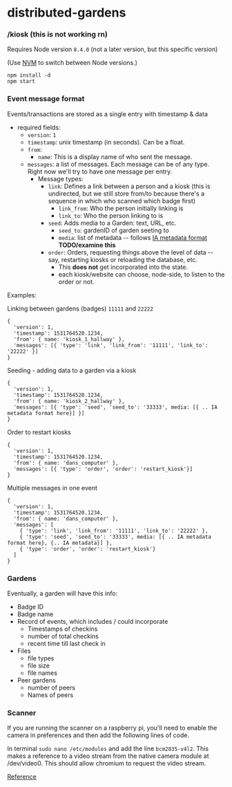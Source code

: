 # distributed-gardens

### /kiosk (this is not working rn)

Requires Node version `8.4.0` (not a later version, but this specific version)

(Use [NVM](https://github.com/creationix/nvm) to switch between Node versions.)

```
npm install -d
npm start
```




### Event message format

Events/transactions are stored as a single entry with timestamp & data

- required fields:
  - `version`: `1`
  - `timestamp`: unix timestamp (in seconds). Can be a float.
  - `from`: 
    - `name`: This is a display name of who sent the message. 
  - `messages`: a list of messages. Each message can be of any type. Right now we'll try to have one message per entry.
    - Message types:
      - `link`: Defines a link between a person and a kiosk (this is undirected, but we still store from/to because there's a sequence in which who scanned which badge first)
        - `link_from`: Who the person initially linking is 
        - `link_to`: Who the person linking to is
      - `seed`: Adds media to a Garden: text, URL, etc.
        - `seed_to`: gardenID of garden seeting to
        - `media`: list of metadata -- follows [IA metadata format](https://internetarchive.readthedocs.io/en/latest/metadata.html) **TODO/examine this**
      - `order`: Orders, requesting things above the level of data -- say, restarting kiosks or reloading the database, etc. 
        - This **does not** get incorporated into the state.
        - each kiosk/website can choose, node-side, to listen to the order or not.
      


Examples:

Linking between gardens (badges) `11111` and `22222`
```
{
  'version': 1,
  'timestamp': 1531764520.1234,
  'from': { name: 'kiosk_1_hallway' },
  'messages': [{ 'type': 'link', 'link_from': '11111', 'link_to': '22222' }]
}
```

Seeding - adding data to a garden via a kiosk
```
{
  'version': 1,
  'timestamp': 1531764520.1234,
  'from': { name: 'kiosk_2_hallway' },
  'messages': [{ 'type': 'seed', 'seed_to': '33333', media: [{ .. IA metadata format here}] }]
}
```
Order to restart kiosks
```
{
  'version': 1,
  'timestamp': 1531764520.1234,
  'from': { name: 'dans_computer' },
  'messages': [{ 'type': 'order', 'order': 'restart_kiosk'}]
}
```

Multiple messages in one event
```
{
  'version': 1,
  'timestamp': 1531764520.1234,
  'from': { name: 'dans_computer' },
  'messages': [
    { 'type': 'link', 'link_from': '11111', 'link_to': '22222' },
    { 'type': 'seed', 'seed_to': '33333', media: [{ .. IA metadata format here}, {.. IA metadata}] },
    { 'type': 'order', 'order': 'restart_kiosk'}
  ]
}
```

### Gardens

Eventually, a garden will have this info:
- Badge ID 
- Badge name
- Record of events, which includes / could incorporate
  - Timestamps of checkins
  - number of total checkins
  - recent time till last check in
- Files 
  - file types
  - file size
  - file names
- Peer gardens
  - number of peers
  - Names of peers
  
### Scanner

If you are running the scanner on a raspberry pi, you'll need to enable the camera in preferences and then add the following lines of code.

In terminal `sudo nano /etc/modules` and add the line `bcm2835-v4l2`. This makes a reference to a video stream from the native camera module at /dev/video0. This should allow chromium to request the video stream.

[Reference](https://www.raspberrypi.org/forums/viewtopic.php?t=194311)
